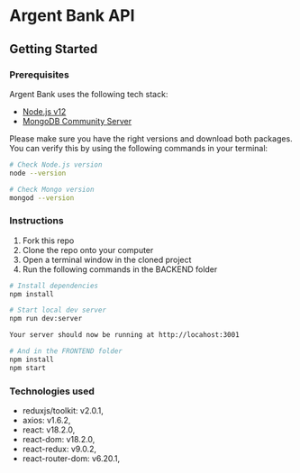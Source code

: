 # Argent Bank API

## Getting Started

### Prerequisites

Argent Bank uses the following tech stack:

- [Node.js v12](https://nodejs.org/en/)
- [MongoDB Community Server](https://www.mongodb.com/try/download/community)

Please make sure you have the right versions and download both packages. You can verify this by using the following commands in your terminal:

```bash
# Check Node.js version
node --version

# Check Mongo version
mongod --version
```

### Instructions

1. Fork this repo
1. Clone the repo onto your computer
1. Open a terminal window in the cloned project
1. Run the following commands in the BACKEND folder

```bash
# Install dependencies
npm install

# Start local dev server
npm run dev:server

Your server should now be running at http://locahost:3001

# And in the FRONTEND folder
npm install
npm start

```
### Technologies used

- reduxjs/toolkit: v2.0.1,
- axios: v1.6.2,
- react: v18.2.0,
- react-dom: v18.2.0,
- react-redux: v9.0.2,
- react-router-dom: v6.20.1,